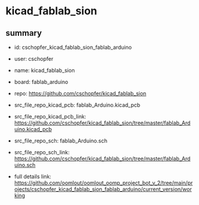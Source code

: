 # kicad_fablab_sion
 
## summary 
* id: cschopfer_kicad_fablab_sion_fablab_arduino
* user: cschopfer
* name: kicad_fablab_sion
* board: fablab_arduino
* repo: https://github.com/cschopfer/kicad_fablab_sion
* src_file_repo_kicad_pcb: fablab_Arduino.kicad_pcb
* src_file_repo_kicad_pcb_link: https://github.com/cschopfer/kicad_fablab_sion/tree/master/fablab_Arduino.kicad_pcb


* src_file_repo_sch: fablab_Arduino.sch
* src_file_repo_sch_link: https://github.com/cschopfer/kicad_fablab_sion/tree/master/fablab_Arduino.sch
* full details link: https://github.com/oomlout/oomlout_oomp_project_bot_v_2/tree/main/projects/cschopfer_kicad_fablab_sion_fablab_arduino/current_version/working  






